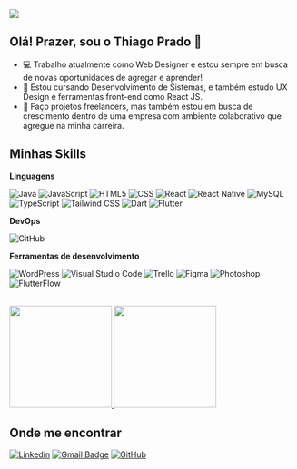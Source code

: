 ![](https://komarev.com/ghpvc/?username=pradoui&color=006bed)

## Olá! Prazer, sou o Thiago Prado 🔷

- 💻 Trabalho atualmente como Web Designer e estou sempre em busca de novas oportunidades de agregar e aprender!
- 🚀 Estou cursando Desenvolvimento de Sistemas, e também estudo UX Design e ferramentas front-end como React JS.
- 📘 Faço projetos freelancers, mas também estou em busca de crescimento dentro de uma empresa com ambiente colaborativo que agregue na minha carreira.

## Minhas Skills

**Linguagens**

![Java](https://img.shields.io/badge/-Java-333333?style=flat&logo=Java&logoColor=007396)
![JavaScript](https://img.shields.io/badge/-JavaScript-333333?style=flat&logo=javascript)
![HTML5](https://img.shields.io/badge/-HTML5-333333?style=flat&logo=HTML5)
![CSS](https://img.shields.io/badge/-CSS-333333?style=flat&logo=CSS3&logoColor=1572B6)
![React](https://img.shields.io/badge/-React-333333?style=flat&logo=react)
![React Native](https://img.shields.io/badge/-React%20Native-333333?style=flat&logo=react)
![MySQL](https://img.shields.io/badge/-MySQL-333333?style=flat&logo=mysql)
![TypeScript](https://img.shields.io/badge/-TypeScript-333333?style=flat&logo=typescript)
![Tailwind CSS](https://img.shields.io/badge/-Tailwind%20CSS-333333?style=flat&logo=tailwind-css)
![Dart](https://img.shields.io/badge/-Dart-333333?style=flat&logo=dart)
![Flutter](https://img.shields.io/badge/-Flutter-333333?style=flat&logo=flutter)

**DevOps**

![GitHub](https://img.shields.io/badge/-GitHub-333333?style=flat&logo=github)

**Ferramentas de desenvolvimento**

![WordPress](https://img.shields.io/badge/-WordPress-333333?style=flat&logo=wordpress&logoColor=007ACC)
![Visual Studio Code](https://img.shields.io/badge/-Visual%20Studio%20Code-333333?style=flat&logo=visual-studio-code&logoColor=007ACC)
![Trello](https://img.shields.io/badge/-Trello-333333?style=flat&logo=trello&logoColor=007ACC)
![Figma](https://img.shields.io/badge/-Figma-333333?style=flat&logo=figma&logoColor=007ACC)
![Photoshop](https://img.shields.io/badge/-Photoshop-333333?style=flat&logo=photoshop&logoColor=007ACC)
![FlutterFlow](https://img.shields.io/badge/-FlutterFlow-333333?style=flat&logo=flutterflow&logoColor=007ACC)

<br/>

<a href="https://github.com/pradoui" title="Perfil do Thiago">
  <img height="180em" src="https://github-readme-stats.vercel.app/api?username=pradoui&show_icons=true&title_color=fff&text_color=fff&icon_color=1190CB&bg_color=06171F&cache_seconds=2300" />
</a>



<a href="https://github.com/pradoui" title="Perfil do Thiago">
  <img height="180em" src="https://github-readme-stats.vercel.app/api/top-langs/?username=pradoui&show_icons=true&title_color=fff&text_color=fff&icon_color=1190CB&bg_color=06171F&cache_seconds=2300" />
</a>

## Onde me encontrar

[![Linkedin](https://img.shields.io/badge/-thiagopradodev-blue?style=flat-square&logo=Linkedin&logoColor=white&link=https://linkedin.com/in/thiagopradodev)](https://linkedin.com/in/thiagopradodev)
[![Gmail Badge](https://img.shields.io/badge/-profissional@thiagopradodev.tech-006bed?style=flat-square&logo=Gmail&logoColor=white&link=mailto:profissional@thiagopradodev.tech)](mailto:profissional@thiagopradodev.tech)
[![GitHub](https://img.shields.io/github/followers/pradoui?label=follow&style=social)](https://github.com/pradoui)

